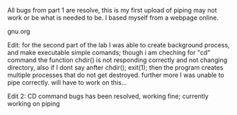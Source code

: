 All bugs from part 1 are resolve, this is my first upload of piping may not work or be what is needed to be. I based myself from a webpage online.

gnu.org



Edit: for the second part of the lab I was able to create background process, and make executable simple comands; though i am cheching for "cd" command the function chdir() is not responding correctly and not changing directory, also if I dont say anfter chdir(); exit(1); then the program creates multiple processes that do not get destroyed. further more I was unable to pipe correctly. will have to work on this...


Edit 2: CD command bugs has been resolved, working fine; currently working on piping
